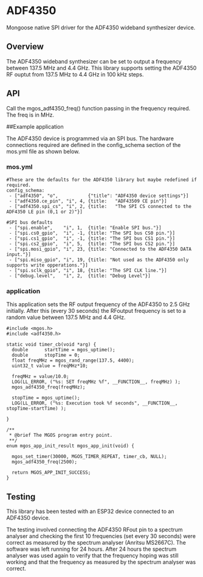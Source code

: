 # ADF4350
Mongoose native SPI driver for the ADF4350 wideband synthesizer device.

## Overview

The ADF4350 wideband synthesizer can be set to output a frequency between 137.5 MHz 
and 4.4 GHz. This library supports setting the ADF4350 RF ouptut from 137.5 MHz to 
4.4 GHz in 100 kHz steps.

## API

Call the mgos_adf4350_freq() function passing in the frequency required. 
The freq is in MHz.

##Example application

The ADF4350 device is programmed via an SPI bus. The hardware connections 
required are defined in the config_schema section of the mos.yml file as
shown below.

### mos.yml

```
#These are the defaults for the ADF4350 library but maybe redefined if required.
config_schema:
 - ["adf4350", "o",           {"title": "ADF4350 device settings"}]
 - ["adf4350.ce_pin", "i", 4, {title:   "ADF43509 CE pin"}]
 - ["adf4350.spi_cs", "i", 2, {title:   "The SPI CS connected to the ADF4350 LE pin (0,1 or 2)"}]

#SPI bus defaults
 - ["spi.enable",    "i", 1,  {title: "Enable SPI bus."}]
 - ["spi.cs0_gpio",  "i", -1, {title: "The SPI bus CS0 pin."}]
 - ["spi.cs1_gpio",  "i", -1, {title: "The SPI bus CS1 pin."}]
 - ["spi.cs2_gpio",  "i", 5,  {title: "The SPI bus CS2 pin."}]
 - ["spi.mosi_gpio", "i", 23, {title: "Connected to the ADF4350 DATA input."}]
 - ["spi.miso_gpio", "i", 19, {title: "Not used as the ADF4350 only supports write opperations."}]
 - ["spi.sclk_gpio", "i", 18, {title: "The SPI CLK line."}]
 - ["debug.level",   "i", 2,  {title: "Debug Level"}]
```

### application

This application sets the RF output frequency of the ADF4350 to 2.5 GHz initially.
After this (every 30 seconds) the RFoutput frequency is set to a random value between
137.5 MHz and 4.4 GHz.

```
#include <mgos.h>
#include <adf4350.h>

static void timer_cb(void *arg) {
  double      startTime = mgos_uptime();
  double      stopTime = 0;
  float freqMHz = mgos_rand_range(137.5, 4400);
  uint32_t value = freqMHz*10;
  
  freqMHz = value/10.0;
  LOG(LL_ERROR, ("%s: SET freqMHz %f", __FUNCTION__, freqMHz) );
  mgos_adf4350_freq(freqMHz);

  stopTime = mgos_uptime();
  LOG(LL_ERROR, ("%s: Execution took %f seconds", __FUNCTION__, stopTime-startTime) );

}

/**
 * @brief The MGOS program entry point.
 **/
enum mgos_app_init_result mgos_app_init(void) {

  mgos_set_timer(30000, MGOS_TIMER_REPEAT, timer_cb, NULL);
  mgos_adf4350_freq(2500);

  return MGOS_APP_INIT_SUCCESS;
}

```

## Testing

This library has been tested with an ESP32 device connected to an ADF4350 device.

The testing involved connecting the ADF4350 RFout pin to a spectrum analyser and checking
the first 10 frequencies (set every 30 seconds) were correct as measured by the spectrum
analyser (Anritsu MS2667C).
The software was left running for 24 hours. After 24 hours the spectrum analyser was used 
again to verify that the frequency hoping was still working and that the frequency as 
measured by the spectrum analyser was correct.
